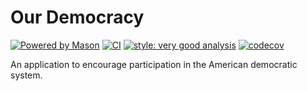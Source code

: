 # Our Democracy

[![Powered by Mason](https://img.shields.io/endpoint?url=https%3A%2F%2Ftinyurl.com%2Fmason-badge)](https://github.com/lishaduck/bricks)
[![CI][ci_badge]][ci_link]
[![style: very good analysis][very_good_analysis_badge]][very_good_analysis_link]
[![codecov][coverage_badge]][coverage_link]

An application to encourage participation in the American democratic system.

[ci_badge]: https://github.com/PHS-TSA/our_democracy/actions/workflows/ci.yaml/badge.svg?branch=main
[ci_link]: https://github.com/PHS-TSA/our_democracy/actions/workflows/ci.yaml
[coverage_badge]: https://codecov.io/gh/PHS-TSA/our_democracy/graph/badge.svg?token=YY3YQxKRnF
[coverage_link]: https://codecov.io/gh/PHS-TSA/our_democracy
[very_good_analysis_badge]: https://img.shields.io/badge/style-very_good_analysis-B22C89.svg
[very_good_analysis_link]: https://pub.dev/packages/very_good_analysis
